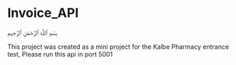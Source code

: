 # Invoice_API

بِسْمِ ٱللَّٰهِ ٱلرَّحْمَٰنِ ٱلرَّحِيمِ

This project was created as a mini project for the Kalbe Pharmacy entrance test,
Please run this api in port 5001
